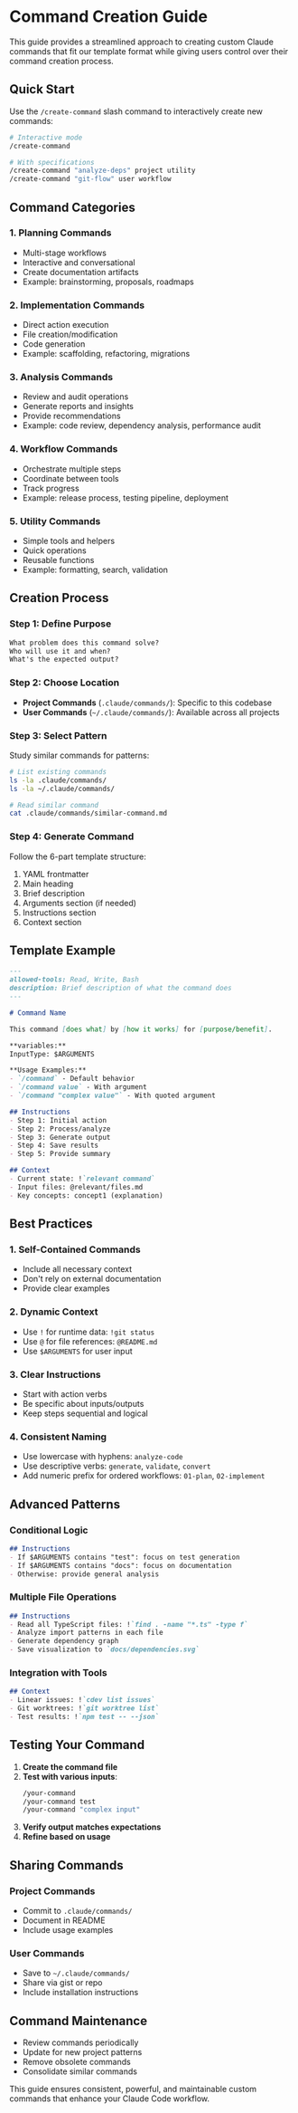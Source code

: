 # Command Creation Guide

This guide provides a streamlined approach to creating custom Claude commands that fit our template format while giving users control over their command creation process.

## Quick Start

Use the `/create-command` slash command to interactively create new commands:

```bash
# Interactive mode
/create-command

# With specifications
/create-command "analyze-deps" project utility
/create-command "git-flow" user workflow
```

## Command Categories

### 1. **Planning Commands**
- Multi-stage workflows
- Interactive and conversational
- Create documentation artifacts
- Example: brainstorming, proposals, roadmaps

### 2. **Implementation Commands**
- Direct action execution
- File creation/modification
- Code generation
- Example: scaffolding, refactoring, migrations

### 3. **Analysis Commands**
- Review and audit operations
- Generate reports and insights
- Provide recommendations
- Example: code review, dependency analysis, performance audit

### 4. **Workflow Commands**
- Orchestrate multiple steps
- Coordinate between tools
- Track progress
- Example: release process, testing pipeline, deployment

### 5. **Utility Commands**
- Simple tools and helpers
- Quick operations
- Reusable functions
- Example: formatting, search, validation

## Creation Process

### Step 1: Define Purpose
```markdown
What problem does this command solve?
Who will use it and when?
What's the expected output?
```

### Step 2: Choose Location
- **Project Commands** (`.claude/commands/`): Specific to this codebase
- **User Commands** (`~/.claude/commands/`): Available across all projects

### Step 3: Select Pattern
Study similar commands for patterns:
```bash
# List existing commands
ls -la .claude/commands/
ls -la ~/.claude/commands/

# Read similar command
cat .claude/commands/similar-command.md
```

### Step 4: Generate Command
Follow the 6-part template structure:
1. YAML frontmatter
2. Main heading
3. Brief description
4. Arguments section (if needed)
5. Instructions section
6. Context section

## Template Example

```markdown
---
allowed-tools: Read, Write, Bash
description: Brief description of what the command does
---

# Command Name

This command [does what] by [how it works] for [purpose/benefit].

**variables:**
InputType: $ARGUMENTS

**Usage Examples:**
- `/command` - Default behavior
- `/command value` - With argument
- `/command "complex value"` - With quoted argument

## Instructions
- Step 1: Initial action
- Step 2: Process/analyze
- Step 3: Generate output
- Step 4: Save results
- Step 5: Provide summary

## Context
- Current state: !`relevant command`
- Input files: @relevant/files.md
- Key concepts: concept1 (explanation)
```

## Best Practices

### 1. **Self-Contained Commands**
- Include all necessary context
- Don't rely on external documentation
- Provide clear examples

### 2. **Dynamic Context**
- Use `!` for runtime data: `!git status`
- Use `@` for file references: `@README.md`
- Use `$ARGUMENTS` for user input

### 3. **Clear Instructions**
- Start with action verbs
- Be specific about inputs/outputs
- Keep steps sequential and logical

### 4. **Consistent Naming**
- Use lowercase with hyphens: `analyze-code`
- Use descriptive verbs: `generate`, `validate`, `convert`
- Add numeric prefix for ordered workflows: `01-plan`, `02-implement`

## Advanced Patterns

### Conditional Logic
```markdown
## Instructions
- If $ARGUMENTS contains "test": focus on test generation
- If $ARGUMENTS contains "docs": focus on documentation
- Otherwise: provide general analysis
```

### Multiple File Operations
```markdown
## Instructions
- Read all TypeScript files: !`find . -name "*.ts" -type f`
- Analyze import patterns in each file
- Generate dependency graph
- Save visualization to `docs/dependencies.svg`
```

### Integration with Tools
```markdown
## Context
- Linear issues: !`cdev list issues`
- Git worktrees: !`git worktree list`
- Test results: !`npm test -- --json`
```

## Testing Your Command

1. **Create the command file**
2. **Test with various inputs**:
   ```bash
   /your-command
   /your-command test
   /your-command "complex input"
   ```
3. **Verify output matches expectations**
4. **Refine based on usage**

## Sharing Commands

### Project Commands
- Commit to `.claude/commands/`
- Document in README
- Include usage examples

### User Commands
- Save to `~/.claude/commands/`
- Share via gist or repo
- Include installation instructions

## Command Maintenance

- Review commands periodically
- Update for new project patterns
- Remove obsolete commands
- Consolidate similar commands

This guide ensures consistent, powerful, and maintainable custom commands that enhance your Claude Code workflow.